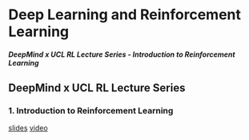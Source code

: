 # Deep Learning and Reinforcement Learning

##### DeepMind x UCL RL Lecture Series - Introduction to Reinforcement Learning

## DeepMind x UCL RL Lecture Series 

### 1. Introduction to Reinforcement Learning
[slides](https://storage.googleapis.com/deepmind-media/UCL%20x%20DeepMind%202021/Lecture%201%20-%20introduction.pdf) 
[video](https://www.youtube.com/watch?v=TCCjZe0y4Qc&list=PLqYmG7hTraZDVH599EItlEWsUOsJbAodm)
